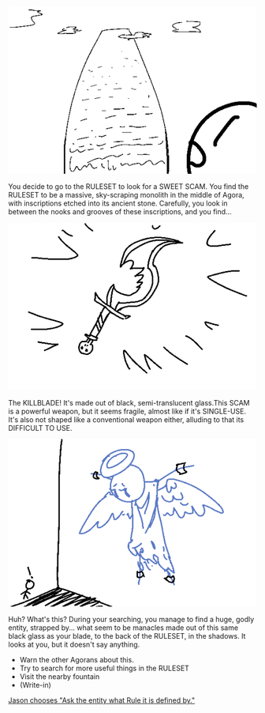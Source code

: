 ![The player stares upward at a towering monolith full of indecipherable text.](../images/update2a.png)


You decide to go to the RULESET to look for a SWEET SCAM. You find the
RULESET to be a massive, sky-scraping monolith in the middle of Agora, with
inscriptions etched into its ancient stone. Carefully, you look in between
the nooks and grooves of these inscriptions, and you find...

![A small, blade shaped like a raindrop with a jagged circular cut-out near the hilt.](../images/update2b.png)

The KILLBLADE! It's made out of black, semi-translucent glass.This SCAM is
a powerful weapon, but it seems fragile, almost like if it's SINGLE-USE.
It's also not shaped like a conventional weapon either, alluding to that
its DIFFICULT TO USE.

![An angelic figure is bound to the wall, above the ground, by bracers.](../images/update2c.png)

Huh? What's this? During your searching, you manage to find a huge, godly
entity, strapped by... what seem to be manacles made out of this same black
glass as your blade, to the back of the RULESET, in the shadows. It looks
at you, but it doesn't say anything.

- Warn the other Agorans about this.
- Try to search for more useful things in the RULESET
- Visit the nearby fountain
- (Write-in)

[Jason chooses "Ask the entity what Rule it is defined
by."](update3.md)
